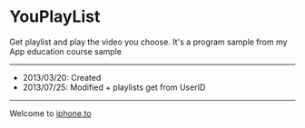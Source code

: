 YouPlayList
===========
Get playlist and play the video you choose.
It's a program sample from my App education course sample

---
- 2013/03/20: Created
- 2013/07/25: Modified + playlists get from UserID

---
Welcome to [iphone.to](http://iphone.to/ "AppleTrees Course")

